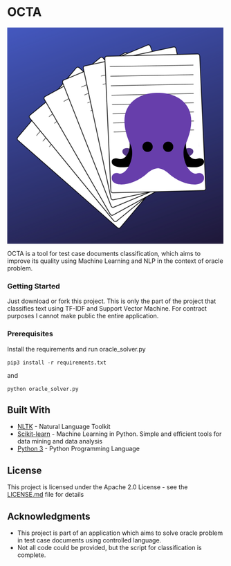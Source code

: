 # OCTA

<img src="https://github.com/antoniosj/blog-examples/blob/master/github-images/octa.png?raw=true" align="middle" />

OCTA is a tool for test case documents classification, which aims to improve its quality using Machine Learning and NLP in the context of oracle problem.

### Getting Started

Just download or fork this project. This is only the part of the project that classifies text using TF-IDF and Support Vector Machine. For contract purposes I cannot make public the entire application.

### Prerequisites

Install the requirements and run oracle_solver.py

```
pip3 install -r requirements.txt
```
and

```
python oracle_solver.py
```

## Built With

* [NLTK](https://www.nltk.org/) - Natural Language Toolkit
* [Scikit-learn](https://scikit-learn.org/) - Machine Learning in Python. Simple and efficient tools for data mining and data analysis
* [Python 3](https://www.python.org/) - Python Programming Language

## License

This project is licensed under the Apache 2.0 License - see the [LICENSE.md](LICENSE.md) file for details

## Acknowledgments

* This project is part of an application which aims to solve oracle problem in test case documents using controlled language.
* Not all code could be provided, but the script for classification is complete. 
